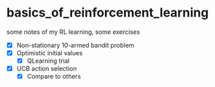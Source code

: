 # basics_of_reinforcement_learning
some notes of my RL learning, some exercises

- [x] Non-stationary 10-armed bandit problem
- [x] Optimistic initial values
  - [x] QLearning trial
- [x] UCB action selection
  - [x] Compare to others
